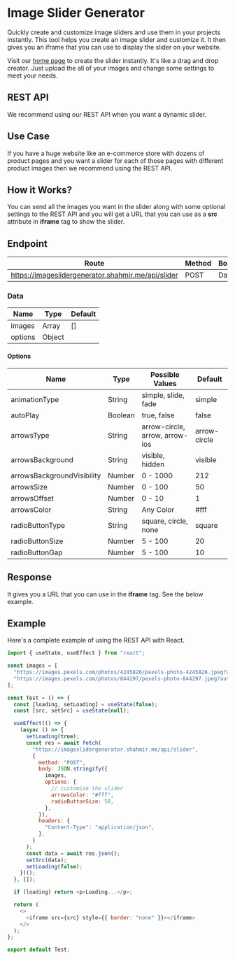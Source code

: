# Image Slider Generator

Quickly create and customize image sliders and use them in your projects instantly. This tool helps you create an image slider and customize it. It then gives you an iframe that you can use to display the slider on your website.

Visit our [home page](https://imageslidergenerator.shahmir.me/) to create the slider instantly. It's like a drag and drop creator. Just upload the all of your images and change some settings to meet your needs.

## REST API

We recommend using our REST API when you want a dynamic slider.

## Use Case

If you have a huge website like an e-commerce store with dozens of product pages and you want a slider for each of those pages with different product images then we recommend using the REST API.

## How it Works?

You can send all the images you want in the slider along with some optional settings to the REST API and you will get a URL that you can use as a **src** attribute in **iframe** tag to show the slider.

## Endpoint

| Route                                              | Method | Body |
| -------------------------------------------------- | ------ | ---- |
| https://imageslidergenerator.shahmir.me/api/slider | POST   | Data |

### Data

| Name    | Type   | Default |
| ------- | ------ | ------- |
| images  | Array  | []      |
| options | Object |         |

#### Options

| Name                       | Type    | Possible Values                | Default      |
| -------------------------- | ------- | ------------------------------ | ------------ |
| animationType              | String  | simple, slide, fade            | simple       |
| autoPlay                   | Boolean | true, false                    | false        |
| arrowsType                 | String  | arrow-circle, arrow, arrow-ios | arrow-circle |
| arrowsBackground           | String  | visible, hidden                | visible      |
| arrowsBackgroundVisibility | Number  | 0 - 1000                       | 212          |
| arrowsSize                 | Number  | 0 - 100                        | 50           |
| arrowsOffset               | Number  | 0 - 10                         | 1            |
| arrowsColor                | String  | Any Color                      | #fff         |
| radioButtonType            | String  | square, circle, none           | square       |
| radioButtonSize            | Number  | 5 - 100                        | 20           |
| radioButtonGap             | Number  | 5 - 100                        | 10           |

## Response

It gives you a URL that you can use in the **iframe** tag. See the below example.

## Example

Here's a complete example of using the REST API with React.

```javascript
import { useState, useEffect } from "react";

const images = [
  "https://images.pexels.com/photos/4245826/pexels-photo-4245826.jpeg?auto=compress&cs=tinysrgb&w=600",
  "https://images.pexels.com/photos/844297/pexels-photo-844297.jpeg?auto=compress&cs=tinysrgb&w=600",
];

const Test = () => {
  const [loading, setLoading] = useState(false);
  const [src, setSrc] = useState(null);

  useEffect(() => {
    (async () => {
      setLoading(true);
      const res = await fetch(
        "https://imageslidergenerator.shahmir.me/api/slider",
        {
          method: "POST",
          body: JSON.stringify({
            images,
            options: {
              // customize the slider
              arrowsColor: "#fff",
              radioButtonSize: 50,
            },
          }),
          headers: {
            "Content-Type": "application/json",
          },
        }
      );
      const data = await res.json();
      setSrc(data);
      setLoading(false);
    })();
  }, []);

  if (loading) return <p>Loading...</p>;

  return (
    <>
      <iframe src={src} style={{ border: "none" }}></iframe>
    </>
  );
};

export default Test;
```
